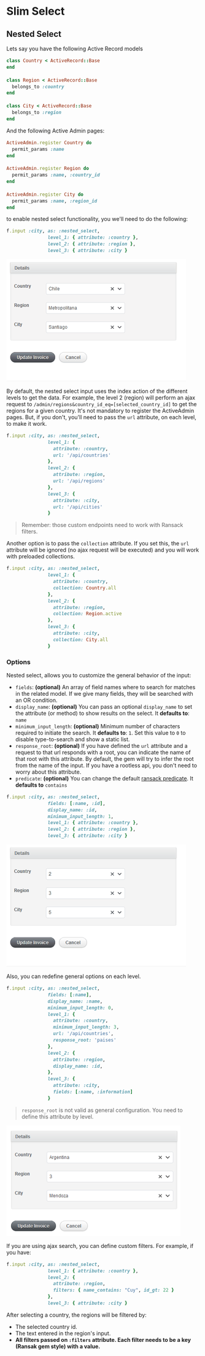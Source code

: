 # Slim Select

## Nested Select

Lets say you have the following Active Record models

```ruby
class Country < ActiveRecord::Base
end

class Region < ActiveRecord::Base
  belongs_to :country
end

class City < ActiveRecord::Base
  belongs_to :region
end
```

And the following Active Admin pages:

```ruby
ActiveAdmin.register Country do
  permit_params :name
end

ActiveAdmin.register Region do
  permit_params :name, :country_id
end

ActiveAdmin.register City do
  permit_params :name, :region_id
end
```

to enable nested select functionality, you we'll need to do the following:

```ruby
f.input :city, as: :nested_select,
               level_1: { attribute: :country },
               level_2: { attribute: :region },
               level_3: { attribute: :city }
```

<img src="./images/slim-select-nested-select.gif" />

By default, the nested select input uses the index action of the different levels to get the data. For example, the level 2 (region) will perform an ajax request to `/admin/regions&country_id_eq=[selected_country_id]` to get the regions for a given country.
It's not mandatory to register the ActiveAdmin pages. But, if you don't, you'll need to pass the `url` attribute, on each level, to make it work.

```ruby
f.input :city, as: :nested_select,
               level_1: {
                 attribute: :country,
                 url: '/api/countries'
               },
               level_2: {
                 attribute: :region,
                 url: '/api/regions'
               },
               level_3: {
                 attribute: :city,
                 url: '/api/cities'
               }
```

> Remember: those custom endpoints need to work with Ransack filters.

Another option is to pass the `collection` attribute. If you set this, the `url` attribute will be ignored (no ajax request will be executed) and you will work with preloaded collections.

```ruby
f.input :city, as: :nested_select,
               level_1: {
                 attribute: :country,
                 collection: Country.all
               },
               level_2: {
                 attribute: :region,
                 collection: Region.active
               },
               level_3: {
                 attribute: :city,
                 collection: City.all
               }
```

### Options

Nested select, allows you to customize the general behavior of the input:

* `fields`: **(optional)** An array of field names where to search for matches in the related model. If we give many fields, they will be searched with an OR condition.
* `display_name`: **(optional)** You can pass an optional `display_name` to set the attribute (or method) to show results on the select. It **defaults to**: `name`
* `minimum_input_length`: **(optional)** Minimum number of characters required to initiate the search. It **defaults to**: `1`. Set this value to `0` to disable type-to-search and show a static list.
* `response_root`: **(optional)** If you have defined the `url` attribute and a request to that url responds with a root, you can indicate the name of that root with this attribute. By default, the gem will try to infer the root from the name of the input. If you have a rootless api, you don't need to worry about this attribute.
* `predicate`: **(optional)** You can change the default [ransack predicate](https://github.com/activerecord-hackery/ransack#search-matchers). It **defaults to** `contains`

```ruby
f.input :city, as: :nested_select,
               fields: [:name, :id],
               display_name: :id,
               minimum_input_length: 1,
               level_1: { attribute: :country },
               level_2: { attribute: :region },
               level_3: { attribute: :city }
```

<img src="./images/slim-select-nested-select-general-options.gif" />

Also, you can redefine general options on each level.

```ruby
f.input :city, as: :nested_select,
               fields: [:name],
               display_name: :name,
               minimum_input_length: 0,
               level_1: {
                 attribute: :country,
                 minimum_input_length: 3,
                 url: '/api/countries',
                 response_root: 'paises'
               },
               level_2: {
                 attribute: :region,
                 display_name: :id,
               },
               level_3: {
                 attribute: :city,
                 fields: [:name, :information]
               }
```

> `response_root` is not valid as general configuration. You need to define this attribute by level.

<img src="./images/slim-select-nested-select-level-options.png" />

If you are using ajax search, you can define custom filters. For example, if you have:

```ruby
f.input :city, as: :nested_select,
               level_1: { attribute: :country },
               level_2: {
                 attribute: :region,
                 filters: { name_contains: "Cuy", id_gt: 22 }
               },
               level_3: { attribute: :city }
```

After selecting a country, the regions will be filtered by:

* The selected country id.
* The text entered in the region's input.
* **All filters passed on `:filters` attribute. Each filter needs to be a key (Ransak gem style) with a value.**
